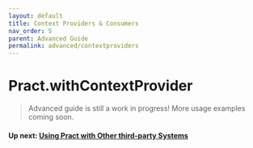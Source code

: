 ```yaml
---
layout: default
title: Context Providers & Consumers
nav_order: 5
parent: Advanced Guide
permalink: advanced/contextproviders
---
```


# Pract.withContextProvider

> Advanced guide is still a work in progress! More usage examples coming soon.

#### Up next: [Using Pract with Other third-party Systems](./externalstate)